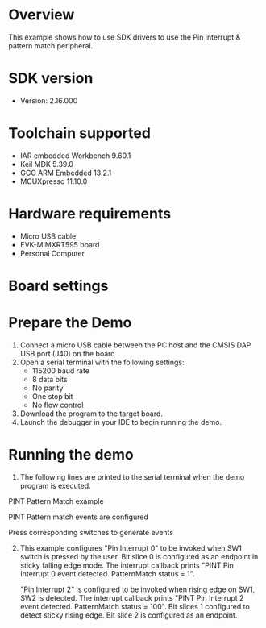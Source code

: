 Overview
========
This example shows how to use SDK drivers to use the Pin interrupt & pattern match peripheral.

SDK version
===========
- Version: 2.16.000

Toolchain supported
===================
- IAR embedded Workbench  9.60.1
- Keil MDK  5.39.0
- GCC ARM Embedded  13.2.1
- MCUXpresso  11.10.0

Hardware requirements
=====================
- Micro USB cable
- EVK-MIMXRT595 board
- Personal Computer

Board settings
==============

Prepare the Demo
================
1.  Connect a micro USB cable between the PC host and the CMSIS DAP USB port (J40) on the board
2.  Open a serial terminal with the following settings:
    - 115200 baud rate
    - 8 data bits
    - No parity
    - One stop bit
    - No flow control
3.  Download the program to the target board.
4.  Launch the debugger in your IDE to begin running the demo.

Running the demo
================
1. The following lines are printed to the serial terminal when the demo program is executed.

PINT Pattern Match example

PINT Pattern match events are configured

Press corresponding switches to generate events

2. This example configures "Pin Interrupt 0" to be invoked when SW1 switch is pressed by the user. 
   Bit slice 0 is configured as an endpoint in sticky falling edge mode. The interrupt callback prints 
   "PINT Pin Interrupt 0 event detected. PatternMatch status =        1". 
   
   "Pin Interrupt 2" is configured to be invoked when rising edge on SW1, SW2 is detected. The 
   interrupt callback prints "PINT Pin Interrupt 2 event detected. PatternMatch status =     100". Bit slices
   1 configured to detect sticky rising edge. Bit slice 2 is configured as an endpoint.

